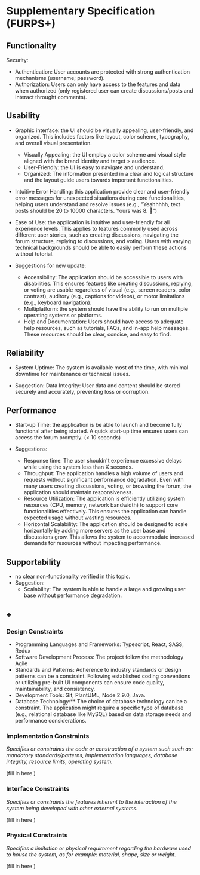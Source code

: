 # Supplementary Specification (FURPS+)


## Functionality

Security: 

* Authentication: User accounts are protected with strong authentication mechanisms (username; password).
* Authorization: Users can only have access to the features and data when authorized (only registered user can create discussions/posts and interact throught comments).

## Usability 

* Graphic interface: the UI should be visually appealing, user-friendly, and organized. This includes factors like layout, color scheme, typography, and overall visual presentation.
    * Visually Appealing: the UI employ a color scheme and visual style aligned with the brand identity and target > audience.
    * User-Friendly: the UI is easy to navigate and understand. 
    * Organized: The information presented in a clear and logical structure and the layout guide users towards important functionalities.


* Intuitive Error Handling: this application provide clear and user-friendly error messages for unexpected situations during core functionalities, helping users understand and resolve issues (e.g., "Yeahhhhh, text posts should be 20 to 10000 characters. Yours was 8. 🤠")


* Ease of Use: the application is intuitive and user-friendly for all experience levels. This applies to features commonly used across different user stories, such as creating discussions, navigating the forum structure, replying to discussions, and voting. Users with varying technical backgrounds should be able to easily perform these actions without tutorial.

* Suggestions for new update:
    * Accessibility: The application should be accessible to users with disabilities. This ensures features like creating discussions, replying, or voting are usable regardless of visual (e.g., screen readers, color contrast), auditory (e.g., captions for videos), or motor limitations (e.g., keyboard navigation).
    * Multiplatform: the system should have the ability to run on multiple operating systems or platforms.
    * Help and Documentation: Users should have access to adequate help resources, such as tutorials, FAQs, and in-app help messages. These resources should be clear, concise, and easy to find.



## Reliability

* System Uptime: The system is available most of the time, with minimal downtime for maintenance or technical issues.

* Suggestion:
Data Integrity: User data and content should be stored securely and accurately, preventing loss or corruption.

## Performance

* Start-up Time: the application is be able to launch and become fully functional after being started. A quick start-up time ensures users can access the forum promptly. (< 10 seconds)

* Suggestions:
    * Response time: The user shouldn't experience excessive delays while using the system less than X seconds.
    * Throughput: The application handles a high volume of users and requests without significant performance degradation. Even with many users creating discussions, voting, or browsing the forum, the application should maintain responsiveness.
    * Resource Utilization: The application is efficiently utilizing system resources (CPU, memory, network bandwidth) to support core functionalities effectively. This ensures the application can handle expected usage without wasting resources.
    * Horizontal Scalability: The application should be designed to scale horizontally by adding more servers as the user base and discussions grow. This allows the system to accommodate increased demands for resources without impacting performance.



## Supportability

* no clear non-functionality verified in this topic.
* Suggestion:
    * Scalability: The system is able to handle a large and growing user base without performance degradation.

## +

### Design Constraints

* Programming Languages and Frameworks: Typescript, React, SASS, Redux
* Software Development Process: The project follow the methodology Agile
* Standards and Patterns: Adherence to industry standards or design patterns can be a constraint.  Following established coding conventions or utilizing pre-built UI components can ensure code quality, maintainability, and consistency.
* Development Tools: Git, PlantUML, Node 2.9.0, Java.
* Database Technology:** The choice of database technology can be a constraint. The application might require a specific type of database (e.g., relational database like MySQL) based on data storage needs and performance considerations.

### Implementation Constraints

_Specifies or constraints the code or construction of a system such
such as: mandatory standards/patterns, implementation languages,
database integrity, resource limits, operating system._


(fill in here )


### Interface Constraints
_Specifies or constraints the features inherent to the interaction of the
system being developed with other external systems._


(fill in here )

### Physical Constraints

_Specifies a limitation or physical requirement regarding the hardware used to house the system, as for example: material, shape, size or weight._

(fill in here )